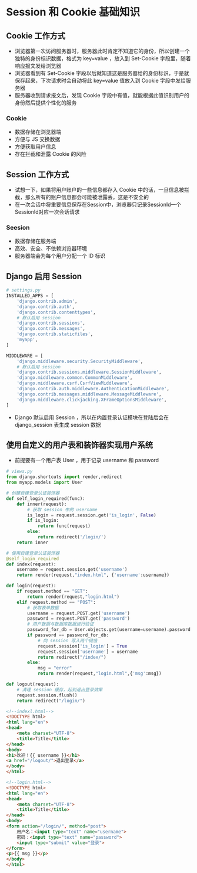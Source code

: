 # Session 和 Cookie 基础知识

## Cookie 工作方式
- 浏览器第一次访问服务器时，服务器此时肯定不知道它的身份，所以创建一个独特的身份标识数据，格式为 key=value ，放入到 Set-Cookie 字段里，随着响应报文发给浏览器
- 浏览器看到有 Set-Cookie 字段以后就知道这是服务器给的身份标识，于是就保存起来，下次请求时会自动将此 key=value 值放入到 Cookie 字段中发给服务器
- 服务器收到请求报文后，发现 Cookie 字段中有值，就能根据此值识别用户的身份然后提供个性化的服务
### Cookie
- 数据存储在浏览器端
- 方便与 JS 交换数据
- 方便获取用户信息
- 存在拦截和泄露 Cookie 的风险

## Session 工作方式
- 试想一下，如果将用户账户的一些信息都存入 Cookie 中的话，一旦信息被拦截，那么所有的账户信息都会可能被泄露丢，这是不安全的
- 在一次会话中将重要信息保存在Session中，浏览器只记录SessionId一个SessionId对应一次会话请求
### Seesion
- 数据存储在服务端
- 高效、安全、不依赖浏览器环境
- 服务器端会为每个用户分配一个 ID 标识

## Django 启用 Session
```python
# settings.py
INSTALLED_APPS = [
    'django.contrib.admin',
    'django.contrib.auth',
    'django.contrib.contenttypes',
    # 默认启用 session
    'django.contrib.sessions',
    'django.contrib.messages',
    'django.contrib.staticfiles',
    'myapp',
]

MIDDLEWARE = [
    'django.middleware.security.SecurityMiddleware',
    # 默认启用 session
    'django.contrib.sessions.middleware.SessionMiddleware',
    'django.middleware.common.CommonMiddleware',
    'django.middleware.csrf.CsrfViewMiddleware',
    'django.contrib.auth.middleware.AuthenticationMiddleware',
    'django.contrib.messages.middleware.MessageMiddleware',
    'django.middleware.clickjacking.XFrameOptionsMiddleware',
]
```
- Django 默认启用 Session ，所以在内置登录认证模块在登陆后会在 django_session 表生成 session 数据

## 使用自定义的用户表和装饰器实现用户系统
- 前提要有一个用户表 User ，用于记录 username 和 password
```python
# views.py
from django.shortcuts import render,redirect
from myapp.models import User

# 创建自建登录认证装饰器
def self_login_required(func):
    def inner(request):
        # 获取 session 中的 username
        is_login = request.session.get('is_login', False)
        if is_login:
            return func(request)
        else:
            return redirect('/login/')
    return inner

# 使用自建登录认证装饰器
@self_login_required
def index(request):
    username = request.session.get('username')
    return render(request,"index.html", {'username':username})

def login(request):
    if request.method == "GET":
        return render(request,"login.html")
    elif request.method == "POST":
        # 获取表单数据
        username = request.POST.get('username')
        password = request.POST.get('password')
        # 用户数据与数据库数据进行验证
        password_for_db = User.objects.get(username=username).password
        if password == password_for_db:
            # 向 session 写入两个键值
            request.session['is_login'] = True
            request.session['username'] = username
            return redirect("/index/")
        else:
            msg = "error"
            return render(request,"login.html",{'msg':msg})

def logout(request):
    # 清理 session 缓存，起到退出登录效果
    request.session.flush()
    return redirect("/login/")
```
```html
<!--indexl.html-->
<!DOCTYPE html>
<html lang="en">
<head>
    <meta charset="UTF-8">
    <title>Title</title>
</head>
<body>
<h1>欢迎！{{ username }}</h1>
<a href="/logout/">退出登录</a>
</body>
</html>
```
```html
<!--login.html-->
<!DOCTYPE html>
<html lang="en">
<head>
    <meta charset="UTF-8">
    <title>Title</title>
</head>
<body>
<form action="/login/", method="post">
    用户名：<input type="text" name="username">
    密码：<input type="text" name="password">
    <input type="submit" value="登录">
</form>
<p>{{ msg }}</p>
</body>
</html>
````